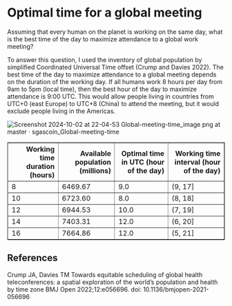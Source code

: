 # Optimal time for a global meeting

Assuming that every human on the planet is working on the same day, what is the best time of the day to maximize attendance to a global work meeting?

To answer this question, I used the inventory of global population by simplified Coordinated Universal Time offset (Crump and Davies 2022). The best time of the day to maximize attendance to a global meeting depends on the duration of the working day. If all humans work 8 hours per day from 9am to 5pm (local time), then the best hour of the day to maximize attendance is 9:00 UTC. This would allow people living in countries from UTC+0 (east Europe) to UTC+8 (China) to attend the meeting, but it would exclude people living in the Americas.

![Screenshot 2024-10-02 at 22-04-53 Global-meeting-time_image png at master · sgascoin_Global-meeting-time](https://github.com/user-attachments/assets/6fa7ac49-ce03-48b8-bb55-5725321b0d48)

<table border="1" class="dataframe">
  <thead>
    <tr style="text-align: right;">
      <th>Working time duration (hours)</th>
      <th>Available population (millions)</th>
      <th>Optimal time in UTC (hour of the day)</th>
      <th>Working time interval (hour of the day)</th>
    </tr>
  </thead>
  <tbody>
    <tr>
      <td>8</td>
      <td>6469.67</td>
      <td>9.0</td>
      <td>(9, 17]</td>
    </tr>
    <tr>
      <td>10</td>
      <td>6723.60</td>
      <td>8.0</td>
      <td>(8, 18]</td>
    </tr>
    <tr>
      <td>12</td>
      <td>6944.53</td>
      <td>10.0</td>
      <td>(7, 19]</td>
    </tr>
    <tr>
      <td>14</td>
      <td>7403.31</td>
      <td>12.0</td>
      <td>(6, 20]</td>
    </tr>
    <tr>
      <td>16</td>
      <td>7664.86</td>
      <td>12.0</td>
      <td>(5, 21]</td>
    </tr>
  </tbody>
</table>
</div>


## References

Crump JA, Davies TM
Towards equitable scheduling of global health teleconferences: a spatial exploration of the world’s population and health by time zone
BMJ Open 2022;12:e056696. doi: 10.1136/bmjopen-2021-056696
